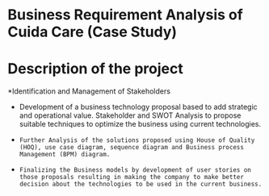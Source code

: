 # Business Requirement Analysis of Cuida Care (Case Study)
# Description of the project
*Identification and Management of Stakeholders

*	Development of a business technology proposal based to add strategic and operational value. Stakeholder and SWOT Analysis to propose suitable techniques to optimize the business using current technologies.
*	  Further Analysis of the solutions proposed using House of Quality (HOQ), use case diagram, sequence diagram and Business process Management (BPM) diagram. 
*	  Finalizing the Business models by development of user stories on those proposals resulting in making the company to make better decision about the technologies to be used in the current business.  





